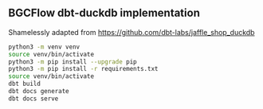 ## BGCFlow dbt-duckdb implementation
Shamelessly adapted from https://github.com/dbt-labs/jaffle_shop_duckdb

```bash
python3 -m venv venv
source venv/bin/activate
python3 -m pip install --upgrade pip
python3 -m pip install -r requirements.txt
source venv/bin/activate
dbt build
dbt docs generate
dbt docs serve
```